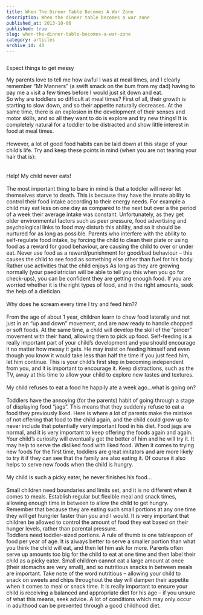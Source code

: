 ```yaml
---
title: When The Dinner Table Becomes A War Zone
description: When the dinner table becomes a war zone
published_at: 2013-10-06
published: true
slug: when-the-dinner-table-becomes-a-war-zone
category: articles
archive_id: 40
---
```


<div><img src="/assets/images/articles/messybaby.jpg" alt=""><p class="caption">Expect things to get messy</p>My parents love to tell me how awful I was at meal times, and I clearly remember “Mr Manners” (a swift smack on the bum from my dad) having to pay me a visit a few times before I would just sit down and eat.<br>
So why are toddlers so difficult at meal times? First of all, their growth is starting to slow down, and so their appetite naturally decreases. At the same time, there is an explosion in the development of their senses and motor skills, and so all they want to do is explore and try new things! It is completely natural for a toddler to be distracted and show little interest in food at meal times.<br><br>
However, a lot of good food habits can be laid down at this stage of your child’s life. Try and keep these points in mind (when you are not tearing your hair that is):<br><br><br><span class="underLine">Help! My child never eats!</span><br><br>
The most important thing to bare in mind is that a toddler will never let themselves starve to death. This is because they have the innate ability to control their food intake according to their energy needs. For example a child may eat less on one day as compared to the next but over a the period of a week their average intake was constant. Unfortunately,  as they get older environmental factors such as peer pressure, food advertising and psychological links to food may disturb this ability, and so it should be nurtured for as long as possible. Parents who interfere with the ability to self-regulate food intake, by forcing the child to clean their plate or using food as a reward for good behaviour, are causing the child to over or under eat.  Never use food as a reward/punishment for good/bad behaviour – this causes the child to see food as something else other than fuel for his body. Rather use activities that the child enjoys.As long as they are growing normally (your paediatrician will be able to tell you this when you go for check-ups), you can be confident they are getting enough food. If you are worried whether it is the right types of food, and in the right amounts, seek the help of a dietician. <br><br><span class="underLine">Why does he scream every time I try and feed him??</span><br><br>
From the age of about 1 year, children learn to chew food laterally and not just in an “up and down” movement, and are now ready to handle chopped or soft foods.  At the same time, a child will develop the skill of the “pincer” movement with their hand, allowing them to pick up food. Self-feeding is a really important part of your child’s development and you should encourage it no matter how messy it gets. He may insist on feeding himself and even though you know it would take less than half the time if you just feed him, let him continue. This is your child’s first step in becoming independent from you, and it is important to encourage it.  Keep distractions, such as the TV, away at this time to allow your child to explore new tastes and textures. <br><br><span class="underLine">My child refuses to eat a food he happily ate a week ago...what is going on?</span><br><br>
Toddlers have the annoying (for the parents) habit of going through a stage of displaying food “jags”. This means that they suddenly refuse to eat a food they previously liked. Here is where a lot of parents make the mistake of not offering that food to the child again, and the child could grow up to never include that potentially very important food in his diet. Food jags are normal, and it is very important to keep offering the foods again and again. Your child’s curiosity will eventually get the better of him and he will try it. It may help to serve the disliked food with liked food. When it comes to trying new foods for the first time, toddlers are great imitators and are more likely to try it if they can see that the family are also eating it. Of course it also helps to serve new foods when the child is hungry.<br><br><span class="underLine">My child is such a picky eater, he never finishes his food...</span><br><br>
Small children need boundaries and limits set, and it is no different when it comes to meals. Establish regular but flexible meal and snack times, allowing enough time in between to allow the child to get hungry. Remember that because they are eating such small portions at any one time they will get hungrier faster than you and I would. It is very important that children be allowed to control the amount of food they eat based on their hunger levels, rather than parental pressure. <br>
Toddlers need toddler-sized portions.  A rule of thumb is one tablespoon of food per year of age. It is always better to serve a smaller portion than what you think the child will eat, and then let him ask for more. Parents often serve up amounts too big for the child to eat at one time and then label their child as a picky eater.  Small children cannot eat a large amount at once (their stomachs are very small), and so nutritious snacks in between meals are important. Take note of the word nutritious – allowing your child to snack on sweets and chips throughout the day will dampen their appetite when it comes to meal or snack time. It is really important to ensure your child is receiving a balanced and appropriate diet for his age – if you unsure of what this means, seek advice. A lot of conditions which may only occur in adulthood can be prevented through a good childhood diet.</div>